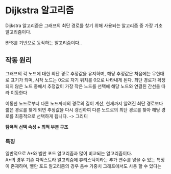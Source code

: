 # Dijkstra 알고리즘

Dijkstra 알고리즘은 그래프의 최단 경로를 찾기 위해 사용되는 알고리즘 중 가장 기초 알고리즘이다. 

BFS를 기반으로 동작하는 알고리즘이다..  

## 작동 원리 
그래프의 각 노드에 대한 최단 경로 추정값을 유지하며, 해당 추정값은 처음에는 무한대로 표기가 되며, 시작 노드는 0으로 자기 위치를 0으로 나타내게 된다. 
최단 경로가 확정되지 않은 노드 중에서 추정값이 가장 작은 노드를 선택해 해당 노드와 연결된 간선을 따라 이동한다  

이동한 노드로부터  다른 노드까지의 경로의 길이 계산, 현재까지 알려진 최단 경로보다 짧은 경로를 찾게 되면 추정값을 다시 갱신하여 다른 노드로의 최단 경로를 찾아 해당 경로를 최종적으로 선택하게 됩니다.  -> 그리디 

**탐욕적 선택 속성 + 최적 부분 구조**


### 특징 
일반적으로 A\*와 벨만 포드 알고리즘과 많이 비교되는 알고리즘이다.  
A\*의 경우 기존 다익스트라 알고리즘에 휴리스틱이라는 추가 변수를 넣을 수 있는 특징이 존재하며, 
벨만 포드 알고리즘의 경우 음수 가중치 그래프에서도 사용 할 수 있다는 

